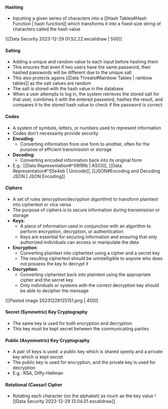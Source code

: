 #### Hashing
- Inputting a given series of characters into a [[Hash Tables#Hash Function | hash function]] which transforms it into a fixed-size string of characters called the hash value

![[Data Security 2023-12-29 01.52.22.excalidraw | 500]]

#### Salting
- Adding a unique and random value to each input before hashing them 
- This ensures that even if two users have the same password, their hashed passwords will be different due to the unique salt
- This also protects agains [[Data Threats#Rainbow Tables | rainbow tables]] as the salt values are random
- The salt is stored with the hash value in the database
- When a user attempts to log in, the system retrieves the stored salt for that user, combines it with the entered password, hashes the result, and compares it to the stored hash value to check if the password is correct

#### Codes
- A system of symbols, letters, or numbers used to represent information
- Codes don't necessarily provide security
- **Encoding**:
	- Converting information from one form to another, often for the purpose of efficient transmission or storage
- **Decoding**:
	- Converting encoded information back into its original form
- E.g.: [[Data Representation#^06f8fb | ASCII]], [[Data Representation#^55e4eb | Unicode]], [[JSON#Encoding and Decoding JSON | JSON Encoding]]

#### Ciphers
- A set of rules (encryption/decryption algorithm) to transform plaintext into ciphertext or vice versa
- The purpose of ciphers is to secure information during transmission or storage
- **Keys**:
	- A piece of information used in conjunction with an algorithm to perform encryption, decryption, or authentication
	- Keys are essential for securing information and ensuring that only authorized individuals can access or manipulate the data
- **Encryption**:
	- Converting plaintext into ciphertext using a cipher and a secret key
	- The resulting ciphertext should be unintelligible to anyone who does not possess the key to decrypt it
- **Decryption**:
	- Converting ciphertext back into plaintext using the appropriate cipher and the secret key
	- Only individuals or systems with the correct decryption key should be able to decipher the message

![[Pasted image 20231229125151.png | 450]]

#### Secret (Symmetric) Key Cryptography
- The same key is used for both encryption and decryption
- This key must be kept secret between the communicating parties

#### Public (Asymmetric) Key Cryptography
- A pair of keys is used: a public key which is shared openly and a private key which is kept secret
- The public key is used for encryption, and the private key is used for decryption
- E.g.: RSA, Diffy-Hellman

#### Rotational (Caesar) Cipher
- Rotating each character (on the alphabet) as much as the key value
![[Data Security 2023-12-29 13.04.01.excalidraw]]
